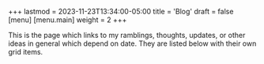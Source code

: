 +++
lastmod = 2023-11-23T13:34:00-05:00
title = 'Blog'
draft = false
[menu]
  [menu.main]
    weight = 2
+++

This is the page which links to my ramblings, thoughts, updates, or other ideas in general which depend on date. They are listed below with their own grid items.